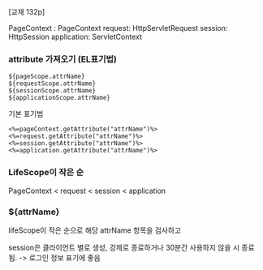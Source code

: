 [교재 132p]

PageContext : PageContext
request: HttpServletRequest
session: HttpSession
application: ServletContext

### attribute 가져오기 (EL표기법)
```
${pageScope.attrName}
${requestScope.attrName}
${sessionScope.attrName}
${applicationScope.attrName}
```
기본 표기법
```
<%=pageContext.getAttribute("attrName")%>
<%=request.getAttribute("attrName")%>
<%=session.getAttribute("attrName")%>
<%=application.getAttribute("attrName")%>
```

### LifeScope이 작은 순
PageContext < request < session < application

### ${attrName}
lifeScope이 작은 순으로 해당 attrName 항목을 검사하고 

session은 클라이언트 별로 생성, 강제로 종료하거나 30분간 사용하지 않을 시 종료 됨. -> 로그인 정보 표기에 좋음
<!--stackedit_data:
eyJoaXN0b3J5IjpbLTczMzAyMzgzMSwxNDYwNDczNDkwXX0=
-->
